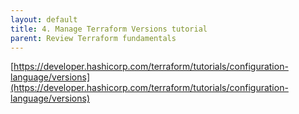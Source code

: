 ```yaml
---
layout: default
title: 4. Manage Terraform Versions tutorial
parent: Review Terraform fundamentals
---
```


[https://developer.hashicorp.com/terraform/tutorials/configuration-language/versions](https://developer.hashicorp.com/terraform/tutorials/configuration-language/versions)